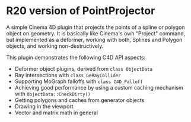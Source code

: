 # R20 version of PointProjector

A simple Cinema 4D plugin that projects the points of a spline or polygon object on geometry. It is basically like Cinema's own "Project" command, but implemented as a deformer, working with both, Splines and Polygon objects, and working non-destructively.

This plugin demonstrates the following C4D API aspects:
* Deformer object plugins, derived from `class ObjectData`
* Ray intersections with `class GeRayCollider`
* Supporting MoGraph falloffs with `class C4D_Falloff`
* Achieving good performance by using a custom caching mechanism with `ObjectData::CheckDirty()`
* Getting polygons and caches from generator objects
* Drawing in the viewport
* Vector and matrix math in general
